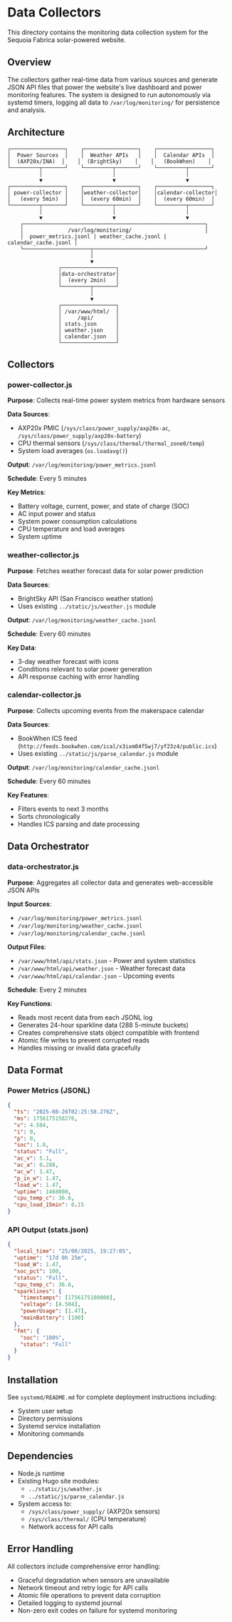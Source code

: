 # Data Collectors

This directory contains the monitoring data collection system for the Sequoia Fabrica solar-powered website.

## Overview

The collectors gather real-time data from various sources and generate JSON API files that power the website's live dashboard and power monitoring features. The system is designed to run autonomously via systemd timers, logging all data to `/var/log/monitoring/` for persistence and analysis.

## Architecture

```
┌─────────────────┐    ┌─────────────────┐    ┌─────────────────┐
│  Power Sources  │    │  Weather APIs   │    │  Calendar APIs  │
│  (AXP20x/INA)  │    │  (BrightSky)    │    │   (BookWhen)    │
└─────────┬───────┘    └─────────┬───────┘    └─────────┬───────┘
          │                      │                      │
          ▼                      ▼                      ▼
┌─────────────────┐    ┌─────────────────┐    ┌─────────────────┐
│ power-collector │    │weather-collector│    │calendar-collector│
│   (every 5min)  │    │  (every 60min)  │    │  (every 60min)  │
└─────────┬───────┘    └─────────┬───────┘    └─────────┬───────┘
          │                      │                      │
          ▼                      ▼                      ▼
    ┌─────────────────────────────────────────────────────────┐
    │              /var/log/monitoring/                       │
    │  power_metrics.jsonl | weather_cache.jsonl | calendar_cache.jsonl │
    └─────────────────────┬───────────────────────────────────┘
                          │
                          ▼
                ┌─────────────────┐
                │data-orchestrator│
                │  (every 2min)   │
                └─────────┬───────┘
                          │
                          ▼
                ┌─────────────────┐
                │ /var/www/html/  │
                │     /api/       │
                │ stats.json      │
                │ weather.json    │
                │ calendar.json   │
                └─────────────────┘
```

## Collectors

### power-collector.js

**Purpose**: Collects real-time power system metrics from hardware sensors

**Data Sources**:
- AXP20x PMIC (`/sys/class/power_supply/axp20x-ac`, `/sys/class/power_supply/axp20x-battery`)
- CPU thermal sensors (`/sys/class/thermal/thermal_zone0/temp`)
- System load averages (`os.loadavg()`)

**Output**: `/var/log/monitoring/power_metrics.jsonl`

**Schedule**: Every 5 minutes

**Key Metrics**:
- Battery voltage, current, power, and state of charge (SOC)
- AC input power and status
- System power consumption calculations
- CPU temperature and load averages
- System uptime

### weather-collector.js

**Purpose**: Fetches weather forecast data for solar power prediction

**Data Sources**:
- BrightSky API (San Francisco weather station)
- Uses existing `../static/js/weather.js` module

**Output**: `/var/log/monitoring/weather_cache.jsonl`

**Schedule**: Every 60 minutes

**Key Data**:
- 3-day weather forecast with icons
- Conditions relevant to solar power generation
- API response caching with error handling

### calendar-collector.js

**Purpose**: Collects upcoming events from the makerspace calendar

**Data Sources**:
- BookWhen ICS feed (`http://feeds.bookwhen.com/ical/x3ixm04f5wj7/yf23z4/public.ics`)
- Uses existing `../static/js/parse_calendar.js` module

**Output**: `/var/log/monitoring/calendar_cache.jsonl`

**Schedule**: Every 60 minutes

**Key Features**:
- Filters events to next 3 months
- Sorts chronologically
- Handles ICS parsing and date processing

## Data Orchestrator

### data-orchestrator.js

**Purpose**: Aggregates all collector data and generates web-accessible JSON APIs

**Input Sources**:
- `/var/log/monitoring/power_metrics.jsonl`
- `/var/log/monitoring/weather_cache.jsonl`
- `/var/log/monitoring/calendar_cache.jsonl`

**Output Files**:
- `/var/www/html/api/stats.json` - Power and system statistics
- `/var/www/html/api/weather.json` - Weather forecast data
- `/var/www/html/api/calendar.json` - Upcoming events

**Schedule**: Every 2 minutes

**Key Functions**:
- Reads most recent data from each JSONL log
- Generates 24-hour sparkline data (288 5-minute buckets)
- Creates comprehensive stats object compatible with frontend
- Atomic file writes to prevent corrupted reads
- Handles missing or invalid data gracefully

## Data Format

### Power Metrics (JSONL)
```json
{
  "ts": "2025-08-26T02:25:58.276Z",
  "ms": 1756175158276,
  "v": 4.504,
  "i": 0,
  "p": 0,
  "soc": 1.0,
  "status": "Full",
  "ac_v": 5.1,
  "ac_a": 0.288,
  "ac_w": 1.47,
  "p_in_w": 1.47,
  "load_w": 1.47,
  "uptime": 1468800,
  "cpu_temp_c": 36.6,
  "cpu_load_15min": 0.15
}
```

### API Output (stats.json)
```json
{
  "local_time": "25/08/2025, 19:27:05",
  "uptime": "17d 0h 25m",
  "load_W": 1.47,
  "soc_pct": 100,
  "status": "Full",
  "cpu_temp_c": 36.6,
  "sparklines": {
    "timestamps": [1756175100000],
    "voltage": [4.504],
    "powerUsage": [1.47],
    "mainBattery": [100]
  },
  "fmt": {
    "soc": "100%",
    "status": "Full"
  }
}
```

## Installation

See `systemd/README.md` for complete deployment instructions including:
- System user setup
- Directory permissions
- Systemd service installation
- Monitoring commands

## Dependencies

- Node.js runtime
- Existing Hugo site modules:
  - `../static/js/weather.js`
  - `../static/js/parse_calendar.js`
- System access to:
  - `/sys/class/power_supply/` (AXP20x sensors)
  - `/sys/class/thermal/` (CPU temperature)
  - Network access for API calls

## Error Handling

All collectors include comprehensive error handling:
- Graceful degradation when sensors are unavailable
- Network timeout and retry logic for API calls
- Atomic file operations to prevent data corruption
- Detailed logging to systemd journal
- Non-zero exit codes on failure for systemd monitoring